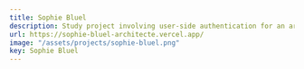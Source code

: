 ```yaml
---
title: Sophie Bluel
description: Study project involving user-side authentication for an architect's website.
url: https://sophie-bluel-architecte.vercel.app/
image: "/assets/projects/sophie-bluel.png"
key: Sophie Bluel
---
```

